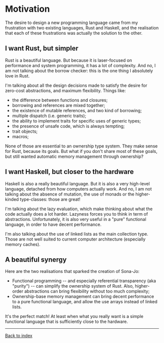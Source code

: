 # Motivation

The desire to design a new programming language came from my frustration with
two existing languages, Rust and Haskell, and the realisation that each of these
frustrations was actually the solution to the other.

## I want Rust, but simpler

Rust is a beautiful language. But because it is laser-focused on performance and
system programming, it has a lot of complexity. And no, I am not talking about
the borrow checker: this is the one thing I absolutely love in Rust.

I'm talking about all the design decisions made to satisfy the desire for
zero-cost abstractions, and maximum flexibility. Things like:
- the difference between functions and closures;
- borrowing and references are mixed together;
- the existence of mutable references, and two kind of borrowing;
- multiple dispatch (i.e. generic traits);
- the ability to implement traits for specific uses of generic types;
- the presence of unsafe code, which is always tempting;
- trait objects;
- macros;

None of those are essential to an ownership type system. They make sense for
Rust, because its goals. But what if you don't share most of these goals, but
still wanted automatic memory management through ownership?


## I want Haskell, but closer to the hardware

Haskell is also a really beautiful language. But it is also a very high-level
language, detached from how computers actually work. And no, I am not talking about the absence of mutation, the use of monads or the higher-kinded type-classes: those are great!

I'm talking about the lazy evaluation, which make thinking about what the code
actually does a lot harder. Lazyness forces you to think in term of
abstractions. Unfortunately, it is also very useful in a "pure" functional
language, in order to have decent performance.

I'm also talking about the use of linked lists as the main collection type.
Those are not well suited to current computer architecture (especially memory
caches).


## A beautiful synergy

Here are the two realisations that sparked the creation of Sona-Jo:
- Functional programming -- and especially referential transparency (aka
  "purity") -- can simplify the ownership system of Rust. Also, higher-order
  abstractions can bring flexibility without too much complexity;
- Ownership-base memory management can bring decent performance to a pure
  functional language, and allow the use arrays instead of linked lists.

It's the perfect match! At least when what you really want is a simple
functional language that is sufficiently close to the hardware.


---
[Back to index](index.md)